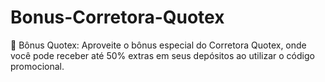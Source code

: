 # Bonus-Corretora-Quotex
🔖 Bônus Quotex: Aproveite o bônus especial do Corretora Quotex, onde você pode receber até 50% extras em seus depósitos ao utilizar o código promocional.
